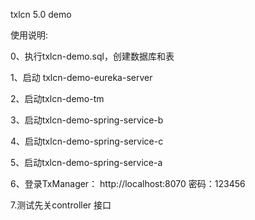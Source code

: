 txlcn 5.0 demo

使用说明:

0、执行txlcn-demo.sql，创建数据库和表

1、启动 txlcn-demo-eureka-server

2、启动txlcn-demo-tm

3、启动txlcn-demo-spring-service-b

4、启动txlcn-demo-spring-service-c

5、启动txlcn-demo-spring-service-a

6、登录TxManager： 
    http://localhost:8070 密码：123456
 
7.测试先关controller 接口

            

